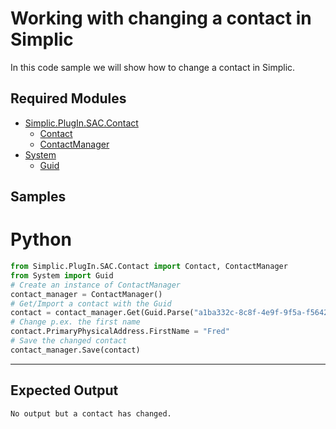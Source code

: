 # Working with changing a contact in Simplic

In this code sample we will show how to change a contact in Simplic.

## Required Modules

- [Simplic.PlugIn.SAC.Contact](xref:Simplic.PlugIn.SAC.Contact)
  - [Contact](xref:Simplic.PlugIn.SAC.Contact.Contact)
  - [ContactManager](xref:Simplic.PlugIn.SAC.Contact.ContactManager)
- [System](xref:System)
  - [Guid](xref:System.Guid)


## Samples

# Python

```python
from Simplic.PlugIn.SAC.Contact import Contact, ContactManager
from System import Guid
# Create an instance of ContactManager
contact_manager = ContactManager()
# Get/Import a contact with the Guid
contact = contact_manager.Get(Guid.Parse("a1ba332c-8c8f-4e9f-9f5a-f5642ad6cfe5"))
# Change p.ex. the first name
contact.PrimaryPhysicalAddress.FirstName = "Fred"
# Save the changed contact
contact_manager.Save(contact)
```
***

## Expected Output
```
No output but a contact has changed.
```
